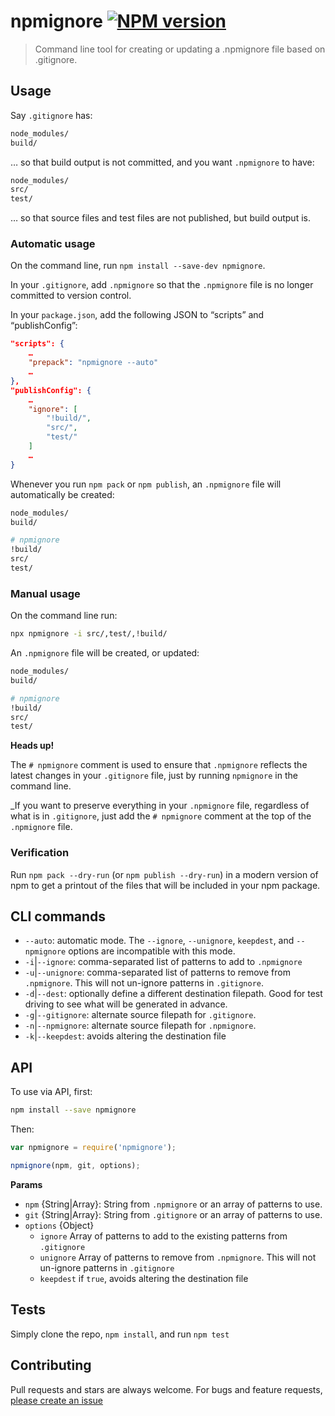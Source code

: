 # npmignore [![NPM version](https://badge.fury.io/js/npmignore.svg)](http://badge.fury.io/js/npmignore)

> Command line tool for creating or updating a .npmignore file based on .gitignore.

## Usage

Say `.gitignore` has:

```bash
node_modules/
build/
```

… so that build output is not committed, and you want `.npmignore` to have:

```bash
node_modules/
src/
test/
```
… so that source files and test files are not published, but build output is.

### Automatic usage

On the command line, run `npm install --save-dev npmignore`.

In your `.gitignore`, add `.npmignore` so that the `.npmignore` file is no longer committed to version control.

In your `package.json`, add the following JSON to “scripts” and “publishConfig”:
```json
"scripts": {
    …
    "prepack": "npmignore --auto"
    …
},
"publishConfig": {
    …
    "ignore": [
        "!build/",
        "src/",
        "test/"
    ]
    …
}
```

Whenever you run `npm pack` or `npm publish`, an `.npmignore` file will automatically be created:

```bash
node_modules/
build/

# npmignore
!build/
src/
test/
```

### Manual usage

On the command line run:

```bash
npx npmignore -i src/,test/,!build/
```

An `.npmignore` file will be created, or updated:

```bash
node_modules/
build/

# npmignore
!build/
src/
test/
```

**Heads up!**

The `# npmignore` comment is used to ensure that `.npmignore` reflects the latest changes in your `.gitignore` file, just by running `npmignore` in the command line.

_If you want to preserve everything in your `.npmignore` file, regardless of what is in `.gitignore`, just add the `# npmignore` comment at the top of the `.npmignore` file.

### Verification

Run `npm pack --dry-run` (or `npm publish --dry-run`) in a modern version of npm to get a printout of the files that will be included in your npm package.

## CLI commands

 - `--auto`: automatic mode. The `--ignore`, `--unignore`, `keepdest`, and `--npmignore` options are incompatible with this mode.
 - `-i`|`--ignore`: comma-separated list of patterns to add to `.npmignore`
 - `-u`|`--unignore`: comma-separated list of patterns to remove from `.npmignore`. This will not un-ignore patterns in `.gitignore`.
 - `-d`|`--dest`: optionally define a different destination filepath. Good for test driving to see what will be generated in advance.
 - `-g`|`--gitignore`: alternate source filepath for `.gitignore`.
 - `-n`|`--npmignore`: alternate source filepath for `.npmignore`.
 - `-k`|`--keepdest`: avoids altering the destination file

## API

To use via API, first:

```bash
npm install --save npmignore
```

Then:

```js
var npmignore = require('npmignore');

npmignore(npm, git, options);
```

**Params**

 - `npm` {String|Array}: String from `.npmignore` or an array of patterns to use.
 - `git` {String|Array}: String from `.gitignore` or an array of patterns to use.
 - `options` {Object}
    + `ignore` Array of patterns to add to the existing patterns from `.gitignore`
    + `unignore` Array of patterns to remove from `.npmignore`. This will not un-ignore patterns in `.gitignore`
    + `keepdest` if `true`, avoids altering the destination file

## Tests
Simply clone the repo, `npm install`, and run `npm test`

## Contributing
Pull requests and stars are always welcome. For bugs and feature requests, [please create an issue](https://github.com/ljharb/npmignore/issues)